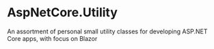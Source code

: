 # AspNetCore.Utility
An assortment of personal small utility classes for developing ASP.NET Core apps, with focus on Blazor
